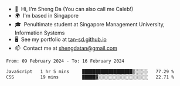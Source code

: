 <!---
tan-sd/tan-sd is a ✨ special ✨ repository because its `README.md` (this file) appears on your GitHub profile.
You can click the Preview link to take a look at your changes.
--->
- 👋  Hi, I'm Sheng Da (You can also call me Caleb!)
- 🌍  I'm based in Singapore
- 🎓  Penultimate student at Singapore Management University, Information Systems
- 🖥️  See my portfolio at [tan-sd.github.io](https://tan-sd.github.io/)
- 📫  Contact me at [shengdatan@gmail.com](mailto:shengdatan@gmail.com)

<!--START_SECTION:waka-->

```txt
From: 09 February 2024 - To: 16 February 2024

JavaScript   1 hr 5 mins     ███████████████████▒░░░░░   77.29 %
CSS          19 mins         █████▓░░░░░░░░░░░░░░░░░░░   22.71 %
```

<!--END_SECTION:waka-->
